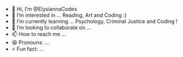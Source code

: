 - 👋 Hi, I’m @ElysiannaCodes
- 👀 I’m interested in ... Reading, Art and Coding :) 
- 🌱 I’m currently learning ... Psychology, Criminal Justice and Coding !
- 💞️ I’m looking to collaborate on ...
- 📫 How to reach me ...
- 😄 Pronouns: ...
- ⚡ Fun fact: ...

<!---
ElysiannaCodes/ElysiannaCodes is a ✨ special ✨ repository because its `README.md` (this file) appears on your GitHub profile.
You can click the Preview link to take a look at your changes.
--->
